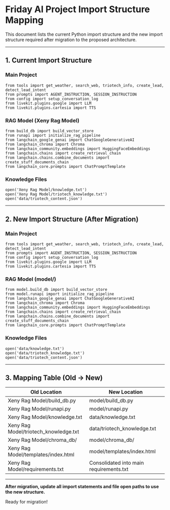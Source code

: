 # Friday AI Project Import Structure Mapping

This document lists the current Python import structure and the new import structure required after migration to the proposed architecture.

---

## 1. Current Import Structure

### Main Project
```
from tools import get_weather, search_web, triotech_info, create_lead, detect_lead_intent
from prompts import AGENT_INSTRUCTION, SESSION_INSTRUCTION
from config import setup_conversation_log
from livekit.plugins.google import LLM
from livekit.plugins.cartesia import TTS
```

### RAG Model (Xeny Rag Model)
```
from build_db import build_vector_store
from runapi import initialize_rag_pipeline
from langchain_google_genai import ChatGoogleGenerativeAI
from langchain_chroma import Chroma
from langchain_community.embeddings import HuggingFaceEmbeddings
from langchain.chains import create_retrieval_chain
from langchain.chains.combine_documents import create_stuff_documents_chain
from langchain_core.prompts import ChatPromptTemplate
```

### Knowledge Files
```
open('Xeny Rag Model/knowledge.txt')
open('Xeny Rag Model/triotech_knowledge.txt')
open('data/triotech_content.json')
```

---

## 2. New Import Structure (After Migration)

### Main Project
```
from tools import get_weather, search_web, triotech_info, create_lead, detect_lead_intent
from prompts import AGENT_INSTRUCTION, SESSION_INSTRUCTION
from config import setup_conversation_log
from livekit.plugins.google import LLM
from livekit.plugins.cartesia import TTS
```

### RAG Model (model/)
```
from model.build_db import build_vector_store
from model.runapi import initialize_rag_pipeline
from langchain_google_genai import ChatGoogleGenerativeAI
from langchain_chroma import Chroma
from langchain_community.embeddings import HuggingFaceEmbeddings
from langchain.chains import create_retrieval_chain
from langchain.chains.combine_documents import create_stuff_documents_chain
from langchain_core.prompts import ChatPromptTemplate
```

### Knowledge Files
```
open('data/knowledge.txt')
open('data/triotech_knowledge.txt')
open('data/triotech_content.json')
```

---

## 3. Mapping Table (Old → New)

| Old Location                              | New Location                |
|-------------------------------------------|-----------------------------|
| Xeny Rag Model/build_db.py                | model/build_db.py           |
| Xeny Rag Model/runapi.py                  | model/runapi.py             |
| Xeny Rag Model/knowledge.txt              | data/knowledge.txt          |
| Xeny Rag Model/triotech_knowledge.txt     | data/triotech_knowledge.txt |
| Xeny Rag Model/chroma_db/                 | model/chroma_db/            |
| Xeny Rag Model/templates/index.html       | model/templates/index.html  |
| Xeny Rag Model/requirements.txt           | Consolidated into main requirements.txt |

---

**After migration, update all import statements and file open paths to use the new structure.**

Ready for migration!
